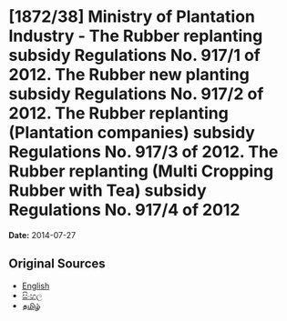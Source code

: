 # [1872/38] Ministry of Plantation Industry - The Rubber replanting subsidy Regulations No. 917/1 of 2012. The Rubber new planting subsidy Regulations No. 917/2 of 2012. The Rubber replanting (Plantation companies) subsidy Regulations No. 917/3 of 2012. The Rubber replanting (Multi Cropping Rubber with Tea) subsidy Regulations No. 917/4 of 2012

**Date:** 2014-07-27

## Original Sources

- [English](https://documents.gov.lk/view/extra-gazettes/2014/7/1872-38_E.pdf)
- [සිංහල](https://documents.gov.lk/view/extra-gazettes/2014/7/1872-38_S.pdf)
- [தமிழ்](https://documents.gov.lk/view/extra-gazettes/2014/7/1872-38_T.pdf)

